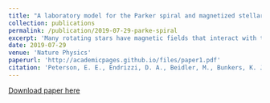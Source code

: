 ```yaml
---
title: "A laboratory model for the Parker spiral and magnetized stellar winds"
collection: publications
permalink: /publication/2019-07-29-parke-spiral
excerpt: 'Many rotating stars have magnetic fields that interact with the winds they produce. The Sun is no exception. The interaction between the Sun’s magnetic field and the solar wind gives rise to the heliospheric magnetic field—a spiralling magnetic structure, known as the Parker spiral, which pervades the Solar System. This magnetic field is critical for governing plasma processes that source the solar wind. Here, we report the creation of a laboratory model of the Parker spiral system based on a rapidly rotating plasma magnetosphere and the measurement of its global structure and dynamic behaviour. This laboratory system exhibits regions where the plasma flows evolve in a similar manner to many magnetized stellar winds. We observe the advection of the magnetic field into an Archimedean spiral and the ejection of quasi-periodic plasma blobs into the stellar outflow, which mimics the observed plasmoids that fuel the slow solar wind. This process involves magnetic reconnection and can be modelled numerically by the inclusion of two-fluid effects in the simulation. The Parker spiral system mimicked in the laboratory can be used for studying solar wind dynamics in a complementary fashion to conventional space missions such as NASA’s Parker Solar Probe mission.'
date: 2019-07-29
venue: 'Nature Physics'
paperurl: 'http://academicpages.github.io/files/paper1.pdf'
citation: 'Peterson, E. E., Endrizzi, D. A., Beidler, M., Bunkers, K. J., Clark, M., Egedal, J., … Forest, C. B. (2019). A laboratory model for the Parker spiral and magnetized stellar winds. Nature Physics.'
---
```


[Download paper here](https://doi.org/10.1038/s41567-019-0592-7)
